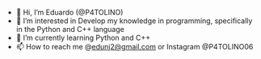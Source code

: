 - 👋 Hi, I’m Eduardo (@P4TOLINO)
- 👀 I’m interested in Develop my knowledge in programming, specifically in the Python and C++ language
- 🌱 I’m currently learning Python and C++
- 📫 How to reach me @edunj2@gmail.com or Instagram @P4TOLINO06

<!---
P4TOLINO06/P4TOLINO06 is a ✨ special ✨ repository because its `README.md` (this file) appears on your GitHub profile.
You can click the Preview link to take a look at your changes.
--->
